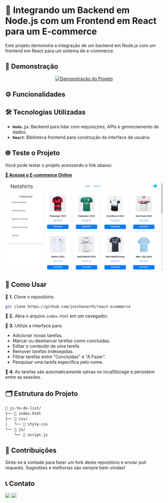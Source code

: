 # 🛒 Integrando um Backend em Node.js com um Frontend em React para um E-commerce

Este projeto demonstra a integração de um backend em Node.js com um frontend em React para um sistema de e-commerce.

## 🎥 Demonstração

<div align="center">

[![Demonstração do Projeto](assets/react-ecommerce.gif)](https://react-ecommerce-ashy-nine.vercel.app/)

</div>

## ⚙️ Funcionalidades



## 🛠️ Tecnologias Utilizadas

- **`Node.js`**: Backend para lidar com requisições, APIs e gerenciamento de dados.
- **`React`**: Biblioteca frontend para construção da interface de usuário.

## 🌐 Teste o Projeto

Você pode testar o projeto acessando o link abaixo:

[**🔗 Acesse o E-commerce Online**](https://react-ecommerce-ashy-nine.vercel.app/)

[![Demonstração do Projeto](assets/react-ecommerce.png)](https://react-ecommerce-ashy-nine.vercel.app/)

## 🚀 Como Usar

📌 **1.** Clone o repositório:

```bash
git clone https://github.com/joschonarth/react-ecommerce
```

📌 **2.** Abra o arquivo `index.html` em um navegador.

📌 **3.** Utilize a interface para:

* Adicionar novas tarefas.
* Marcar ou desmarcar tarefas como concluídas.
* Editar o conteúdo de uma tarefa.
* Remover tarefas indesejadas.
* Filtrar tarefas entre "Concluídas" e "A Fazer".
* Pesquisar uma tarefa específica pelo nome.

📌 **4.** As tarefas são automaticamente salvas no localStorage e persistem entre as sessões.

## 🗂️ Estrutura do Projeto

```bash
📁 js-to-do-list/
├── 📄 index.html
├── 📁 css/
│   └── 📄 style.css
└── 📁 js/
    └── 📄 script.js
```

## 🤝 Contribuições

Sinta-se à vontade para fazer um fork deste repositório e enviar pull requests. Sugestões e melhorias são sempre bem-vindas!

## 📞 Contato 

<div>
    <a href="https://www.linkedin.com/in/joschonarth/" target="_blank"><img src="https://img.shields.io/badge/LinkedIn-0077B5?style=for-the-badge&logo=linkedin&logoColor=white" target="_blank"></a>
    <a href="mailto:joschonarth@gmail.com" target="_blank"><img src="https://img.shields.io/badge/Gmail-D14836?style=for-the-badge&logo=gmail&logoColor=white" target="_blank"></a>
</div>